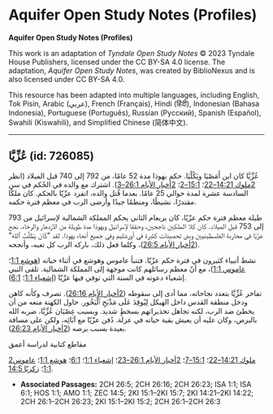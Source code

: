 # Aquifer Open Study Notes (Profiles)

**Aquifer Open Study Notes (Profiles)**

This work is an adaptation of *Tyndale Open Study Notes* © 2023 Tyndale House Publishers, licensed under the CC BY\-SA 4\.0 license. The adaptation, *Aquifer Open Study Notes*, was created by BiblioNexus and is also licensed under CC BY\-SA 4\.0\.

This resource has been adapted into multiple languages, including English, Tok Pisin, Arabic (عربي), French (Français), Hindi (हिंदी), Indonesian (Bahasa Indonesia), Portuguese (Português), Russian (Русский), Spanish (Español), Swahili (Kiswahili), and Simplified Chinese (简体中文).



--------------------------------

## عُزِّيَّا (id: 726085)

عُزِّيَّا كان ابن أَمَصْيَا ويَكُلْيَا. حكم يهوذا مدة 52 عامًا، من 792 إلى 740 قبل الميلاد (انظر [2ملوك 14:21–22](https://ref.ly/2Kgs14:21-2Kgs14:22)؛ [15:1–2](https://ref.ly/2Kgs15:1-2Kgs15:2)؛ [2أخبار الأيام 26:1–3](https://ref.ly/2Chr26:1-2Chr26:3)). اشترك مع والده في الحُكم في سن السادسة عشرة لمدة حوالي 25 عامًا. بعدما قُتل والده، انفرد عزّيّا بالحكم. كان ملكًا مقتدرًا، نشيطًا، ومنظمًا جيدًا وأرضى الرب في معظم فترة حكمه.

طيلة معظم فترة حكم عزّيّا، كان يربعام الثاني يحكم المملكة الشمالية لإسرائيل من 793 إلى 753 قبل الميلاد. كان كلا الملكين ناجحين، وحققا لإسرائيل ويهوذا مدة طويلة من الازدهار والرخاء. نجح عزّيّا في محاربة الفلسطينيين وبنى تحصينات كثيرة في أورشليم وفي جميع أنحاء يهوذا. لقد "كَانَ يَطْلُبُ ٱللهَ" ([2أخبار الأيام 26:5](https://ref.ly/2Chr26:5))، وكلما فعل ذلك، باركه الرب كل تعبه، وأنجحه.

نشط أنبياء كثيرون في فترة حكم عزّيّا. فتنبأ عاموس وهوشع في أثناء حياته ([هوشع 1:1](https://ref.ly/Hos1:1)؛ [عاموس 1:1](https://ref.ly/Amos1:1))، مع أنّ معظم رسائلهم كانت موجهة إلى المملكة الشمالية. تلقى النبي إشعياء دعوته في السنة التي توفي فيها عزّيّا ([إشعياء 1:1](https://ref.ly/Isa1:1)؛ [6:1](https://ref.ly/Isa6:1)).

تفاخر عُزِّيَّا بتعدد نجاحاته، مما أدى إلى سقوطه ([2أخبار الأيام 26:16](https://ref.ly/2Chr26:16)). تصرف وكأنه كاهن ودخل منطقة القدس داخل الهيكل لِيُوقِدَ عَلَى مَذْبَحِ ٱلْبَخُور. حاول الكهنة منعه من أن يخطئ ضد الرب، لكنه تجاهل تحذيراتهم بسخطٍ شديد. وبسبب عِصْيَان عُزِّيَّا، ضربه الله بالبرص، وكان عليه أن يعيش بقية حياته في عزلة. دُفن عزّيّا مع آبَائِه، ولكن على مسافة بعيدة بسبب برصه ([2أخبار الأيام 26:23](https://ref.ly/2Chr26:23)).

مقاطع كتابية لدراسة أعمق

[2ملوك 14:21–22](https://ref.ly/2Kgs14:21-2Kgs14:22)؛ [15:1–7](https://ref.ly/2Kgs15:1-2Kgs15:7)؛ [2أخبار الأيام 26:1–23](https://ref.ly/2Chr26:1-2Chr26:23)؛ [إشعياء 1:1](https://ref.ly/Isa1:1)؛ [6:1](https://ref.ly/Isa6:1)؛ [هوشع 1:1](https://ref.ly/Hos1:1)؛ [عاموس 1:1](https://ref.ly/Amos1:1)؛ [زكريّا 14:5](https://ref.ly/Zech14:5).

* **Associated Passages:** 2CH 26:5; 2CH 26:16; 2CH 26:23; ISA 1:1; ISA 6:1; HOS 1:1; AMO 1:1; ZEC 14:5; 2KI 15:1–2KI 15:7; 2KI 14:21–2KI 14:22; 2CH 26:1–2CH 26:23; 2KI 15:1–2KI 15:2; 2CH 26:1–2CH 26:3

